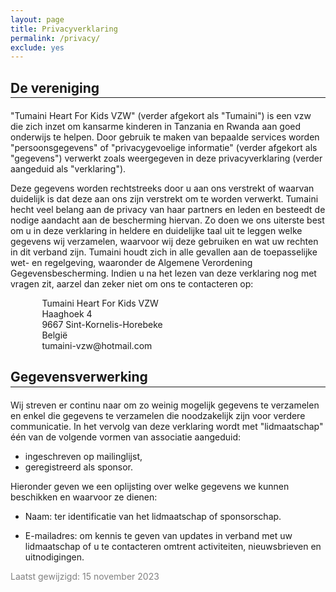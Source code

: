 ```yaml
---
layout: page
title: Privacyverklaring
permalink: /privacy/
exclude: yes
---
```


<style>
    hr {
        margin-top: -15px;
        margin-bottom: 20px;
    }
</style>

## De vereniging
---

"Tumaini Heart For Kids VZW" (verder afgekort als "Tumaini") is een vzw die zich inzet om kansarme kinderen in Tanzania en Rwanda aan goed onderwijs te helpen. Door gebruik te maken van bepaalde  services worden "persoonsgegevens" of "privacygevoelige informatie" (verder afgekort als "gegevens") verwerkt zoals weergegeven in deze privacyverklaring (verder aangeduid als "verklaring").

Deze gegevens worden rechtstreeks door u aan ons verstrekt of waarvan duidelijk is dat deze aan ons zijn verstrekt om te worden verwerkt. Tumaini hecht veel belang aan de privacy van haar partners en leden en besteedt de nodige aandacht aan de bescherming hiervan. Zo doen we ons uiterste best om u in deze verklaring in heldere en duidelijke taal uit te leggen welke gegevens wij verzamelen, waarvoor wij deze gebruiken en wat uw rechten in dit verband zijn. Tumaini houdt zich in alle gevallen aan de toepasselijke wet- en regelgeving, waaronder de Algemene Verordening Gegevensbescherming. Indien u na het lezen van deze verklaring nog met vragen zit, aarzel dan zeker niet om ons te contacteren op:

<div style = "padding-left: 10%; margin-bottom: 5%">
    Tumaini Heart For Kids VZW<br>
    Haaghoek 4<br>
    9667 Sint-Kornelis-Horebeke<br>
    België<br>
    tumaini-vzw@hotmail.com<br>
</div>

## Gegevensverwerking
---

Wij streven er continu naar om zo weinig mogelijk gegevens te verzamelen en enkel die gegevens te verzamelen die noodzakelijk zijn voor verdere communicatie. In het vervolg van deze verklaring wordt met "lidmaatschap" één van de volgende vormen van associatie aangeduid: 
* ingeschreven op mailinglijst, 
* geregistreerd als sponsor.

Hieronder geven we een oplijsting over welke gegevens we kunnen beschikken en waarvoor ze dienen:
* Naam: ter identificatie van het lidmaatschap of sponsorschap.
<!-- * Adres: ter identificatie van het lidmaatschap of sponsorschap. -->
* E-mailadres: om kennis te geven van updates in verband met uw lidmaatschap of u te contacteren omtrent activiteiten, nieuwsbrieven en uitnodigingen.
<!-- • Activiteiten waarvoor u bent ingeschreven: om de organisatie te vergemakkelijken en onze  werking te verbeteren. -->

<div style = "color: gray">
    Laatst gewijzigd: 15 november 2023
</div>